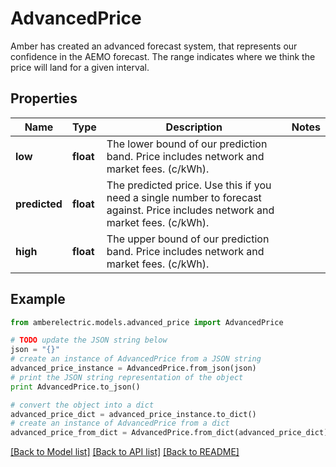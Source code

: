# AdvancedPrice

Amber has created an advanced forecast system, that represents our confidence in the AEMO forecast. The range indicates where we think the price will land for a given interval.

## Properties
Name | Type | Description | Notes
------------ | ------------- | ------------- | -------------
**low** | **float** | The lower bound of our prediction band. Price includes network and market fees. (c/kWh). | 
**predicted** | **float** | The predicted price. Use this if you need a single number to forecast against. Price includes network and market fees. (c/kWh). | 
**high** | **float** | The upper bound of our prediction band. Price includes network and market fees. (c/kWh). | 

## Example

```python
from amberelectric.models.advanced_price import AdvancedPrice

# TODO update the JSON string below
json = "{}"
# create an instance of AdvancedPrice from a JSON string
advanced_price_instance = AdvancedPrice.from_json(json)
# print the JSON string representation of the object
print AdvancedPrice.to_json()

# convert the object into a dict
advanced_price_dict = advanced_price_instance.to_dict()
# create an instance of AdvancedPrice from a dict
advanced_price_from_dict = AdvancedPrice.from_dict(advanced_price_dict)
```
[[Back to Model list]](../README.md#documentation-for-models) [[Back to API list]](../README.md#documentation-for-api-endpoints) [[Back to README]](../README.md)


